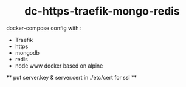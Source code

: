 <h1 align="center">dc-https-traefik-mongo-redis</h1>


docker-compose config with :
- Traefik
- https
- mongodb
- redis
- node www docker based on alpine


** put server.key & server.cert in ./etc/cert for ssl **